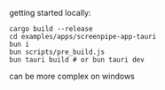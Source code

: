 

getting started locally:

```
cargo build --release 
cd examples/apps/screenpipe-app-tauri
bun i
bun scripts/pre_build.js
bun tauri build # or bun tauri dev 
```

can be more complex on windows
